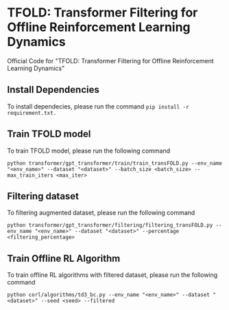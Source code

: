 # TFOLD: Transformer Filtering for Offline Reinforcement Learning Dynamics

Official Code for "TFOLD: Transformer Filtering for Offline Reinforcement Learning Dynamics"

## Install Dependencies
To install dependecies, please run the command ```pip install -r requirement.txt.```

## Train TFOLD model
To train TFOLD model, please run the following command
```
python transformer/gpt_transformer/train/train_transFOLD.py --env_name "<env_name>" --dataset "<dataset>" --batch_size <batch_size> --max_train_iters <max_iter>
```

## Filtering dataset
To filtering augmented dataset, please run the following command
```
python transformer/gpt_transformer/filtering/filtering_transFOLD.py --env_name "<env_name>" --dataset "<dataset>" --percentage <filtering_percentage>
```

## Train Offline RL Algorithm
To train offline RL algorithms with filtered dataset, please run the following command
```
python corl/algorithms/td3_bc.py --env_name "<env_name>" --dataset "<dataset>" --seed <seed> --filtered
```
